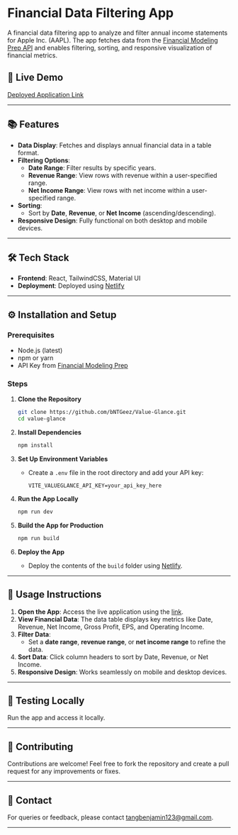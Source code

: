 # Financial Data Filtering App

A financial data filtering app to analyze and filter annual income statements for Apple Inc. (AAPL). The app fetches data from the [Financial Modeling Prep API](https://site.financialmodelingprep.com/developer/docs#income-statements-financial-statements) and enables filtering, sorting, and responsive visualization of financial metrics.

## 🚀 Live Demo

[Deployed Application Link](https://valueglance-take-home.netlify.app/)

---

## 📚 Features

- **Data Display**: Fetches and displays annual financial data in a table format.
- **Filtering Options**:
  - **Date Range**: Filter results by specific years.
  - **Revenue Range**: View rows with revenue within a user-specified range.
  - **Net Income Range**: View rows with net income within a user-specified range.
- **Sorting**:
  - Sort by **Date**, **Revenue**, or **Net Income** (ascending/descending).
- **Responsive Design**: Fully functional on both desktop and mobile devices.

---

## 🛠️ Tech Stack

- **Frontend**: React, TailwindCSS, Material UI
- **Deployment**: Deployed using [Netlify]([https://your-deployment-platform.com](https://valueglance-take-home.netlify.app/))

---

## ⚙️ Installation and Setup

### Prerequisites
- Node.js (latest)
- npm or yarn
- API Key from [Financial Modeling Prep](https://site.financialmodelingprep.com/)

### Steps
1. **Clone the Repository**
   ```bash
   git clone https://github.com/bNTGeez/Value-Glance.git
   cd value-glance
   ```

2. **Install Dependencies**
   ```bash
   npm install
   ```

3. **Set Up Environment Variables**
   - Create a `.env` file in the root directory and add your API key:
     ```env
     VITE_VALUEGLANCE_API_KEY=your_api_key_here
     ```

4. **Run the App Locally**
   ```bash
   npm run dev
   ```

5. **Build the App for Production**
   ```bash
   npm run build
   ```

6. **Deploy the App**
   - Deploy the contents of the `build` folder using [Netlify](https://www.netlify.com).

---

## 🧩 Usage Instructions

1. **Open the App**: Access the live application using the [link](https://your-deployed-app-link.com).
2. **View Financial Data**: The data table displays key metrics like Date, Revenue, Net Income, Gross Profit, EPS, and Operating Income.
3. **Filter Data**:
   - Set a **date range**, **revenue range**, or **net income range** to refine the data.
4. **Sort Data**: Click column headers to sort by Date, Revenue, or Net Income.
5. **Responsive Design**: Works seamlessly on mobile and desktop devices.

---

## 🧪 Testing Locally

Run the app and access it locally.

---

## 🤝 Contributing

Contributions are welcome! Feel free to fork the repository and create a pull request for any improvements or fixes.

---

## 📧 Contact

For queries or feedback, please contact [tangbenjamin123@gmail.com](mailto:tangbenjamin123@gmail.com).

--- 
